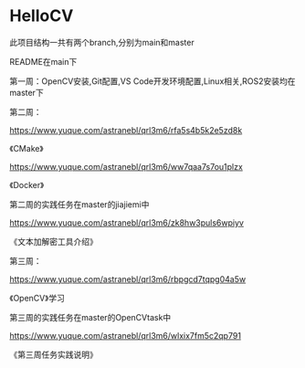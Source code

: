 # HelloCV

此项目结构一共有两个branch,分别为main和master

README在main下

第一周：OpenCV安装,Git配置,VS Code开发环境配置,Linux相关,ROS2安装均在master下

第二周：

https://www.yuque.com/astranebl/qrl3m6/rfa5s4b5k2e5zd8k

《CMake》

https://www.yuque.com/astranebl/qrl3m6/ww7qaa7s7ou1plzx

《Docker》

第二周的实践任务在master的jiajiemi中

https://www.yuque.com/astranebl/qrl3m6/zk8hw3puls6wpiyv

《文本加解密工具介绍》

第三周：

https://www.yuque.com/astranebl/qrl3m6/rbpgcd7tqpg04a5w

《OpenCV》学习

第三周的实践任务在master的OpenCVtask中

https://www.yuque.com/astranebl/qrl3m6/wlxix7fm5c2qp791

《第三周任务实践说明》
